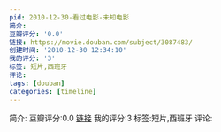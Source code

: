 ```yaml
---
pid: 2010-12-30-看过电影-未知电影
简介:
豆瓣评分: '0.0'
链接: https://movie.douban.com/subject/3087483/
创建时间: '2010-12-30 12:34:10'
我的评分: '3'
标签: 短片,西班牙
评论:
tags: [douban]
categories: [timeline]
---
```

简介:
豆瓣评分:0.0
[链接](https://movie.douban.com/subject/3087483/)
我的评分:3
标签:短片,西班牙
评论:
